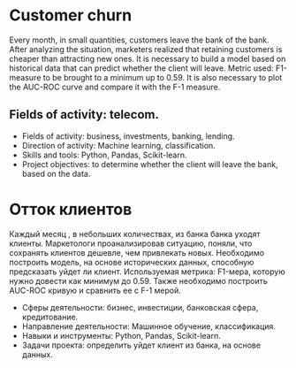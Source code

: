 # Customer churn

Every month, in small quantities, customers leave the bank of the bank. After analyzing the situation, marketers realized that retaining customers is cheaper than attracting new ones.
It is necessary to build a model based on historical data that can predict whether the client will leave. Metric used: F1-measure to be brought to a minimum
up to 0.59. It is also necessary to plot the AUC-ROC curve and compare it with the F-1 measure.

## Fields of activity: telecom.
- Fields of activity: business, investments, banking, lending.
- Direction of activity: Machine learning, classification.
- Skills and tools: Python, Pandas, Scikit-learn.
- Project objectives: to determine whether the client will leave the bank, based on the data.

# Отток клиентов

Каждый месяц , в небольших количествах, из банка банка уходят клиенты. Маркетологи проанализировав ситуацию, поняли, что сохранять клиентов дешевле, чем привлекать новых.
Необходимо построить модель, на основе исторических данных, способную предсказать уйдет ли клиент. Используемая метрика: F1-мера, которую нужно довести как минимум 
до 0.59. Также необходимо построить AUC-ROC кривую и сравнить ее с F-1 мерой.


- Сферы деятельности: бизнес, инвестиции, банковская сфера, кредитование.
- Направление деятельности: Машинное обучение, классификация.
- Навыки и инструменты: Python, Pandas, Scikit-learn.
- Задачи проекта: определить уйдет клиент из банка, на основе данных.
